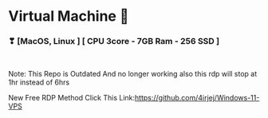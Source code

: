 # Virtual Machine 💃

### ❣ [MacOS, Linux ]  [ CPU 3core - 7GB Ram - 256 SSD ]


<br>

Note: This Repo is Outdated And no longer working also this rdp will stop at 1hr instead of 6hrs 

New Free RDP Method Click This Link:https://github.com/4irjej/Windows-11-VPS
